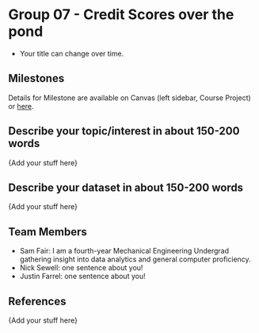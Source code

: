 # Group 07 - Credit Scores over the pond

- Your title can change over time.

## Milestones

Details for Milestone are available on Canvas (left sidebar, Course Project) or [here](https://firas.moosvi.com/courses/data301/project/milestone01.html).

## Describe your topic/interest in about 150-200 words

{Add your stuff here}

## Describe your dataset in about 150-200 words

{Add your stuff here}

## Team Members

- Sam Fair: I am a fourth-year Mechanical Engineering Undergrad gathering insight into data analytics and general computer proficiency.
- Nick Sewell: one sentence about you!
- Justin Farrel: one sentence about you!

## References

{Add your stuff here}
